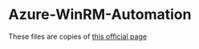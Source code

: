 # Azure-WinRM-Automation

These files are copies of [this official page](https://github.com/Azure/azure-quickstart-templates/tree/master/201-vm-winrm-windows)
